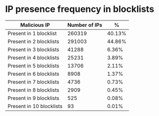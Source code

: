 # IP presence frequency in blocklists
| Malicious IP | Number of IPs | % |
|----|----|----|
| Present in 1 blocklist | 260319 | 40.13% |
| Present in 2 blocklists | 291003 | 44.86% |
| Present in 3 blocklists | 41288 | 6.36% |
| Present in 4 blocklists | 25231 | 3.89% |
| Present in 5 blocklists | 13706 | 2.11% |
| Present in 6 blocklists | 8908 | 1.37% |
| Present in 7 blocklists | 4736 | 0.73% |
| Present in 8 blocklists | 2909 | 0.45% |
| Present in 9 blocklists | 525 | 0.08% |
| Present in 10 blocklists | 93 | 0.01% |
